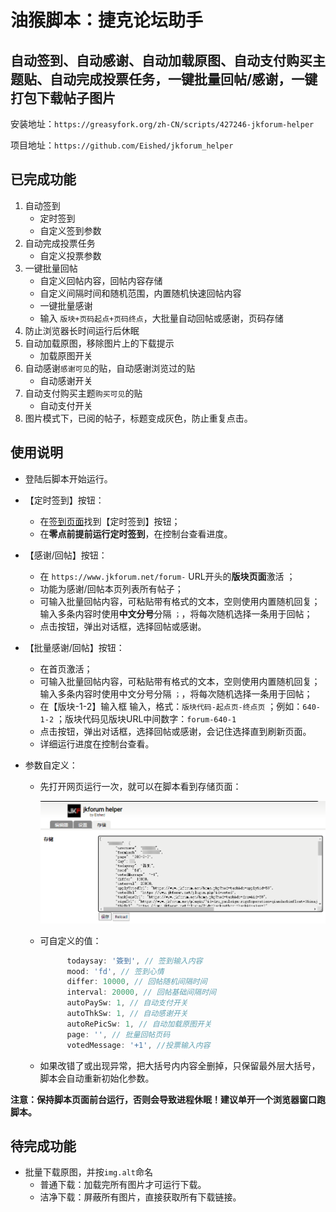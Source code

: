 # 油猴脚本：捷克论坛助手

## 自动签到、自动感谢、自动加载原图、自动支付购买主题贴、自动完成投票任务，一键批量回帖/感谢，一键打包下载帖子图片

安装地址：`https://greasyfork.org/zh-CN/scripts/427246-jkforum-helper`

项目地址：`https://github.com/Eished/jkforum_helper`

## 已完成功能

1. 自动签到
   - 定时签到
   - 自定义签到参数
2. 自动完成投票任务
   - 自定义投票参数
3. 一键批量回帖
   - 自定义回帖内容，回帖内容存储
   - 自定义间隔时间和随机范围，内置随机快速回帖内容
   - 一键批量感谢
   - 输入 `版块+页码起点+页码终点`，大批量自动回帖或感谢，页码存储
4. 防止浏览器长时间运行后休眠
5. 自动加载原图，移除图片上的下载提示
   - 加载原图开关
6. 自动感谢`感谢可见`的贴，自动感谢浏览过的贴
   - 自动感谢开关
7. 自动支付购买主题`购买可见`的贴
   - 自动支付开关
8. 图片模式下，已阅的帖子，标题变成灰色，防止重复点击。

## 使用说明

- 登陆后脚本开始运行。
  
- 【定时签到】按钮：
  
  - 在[签到页面](https://www.jkforum.net/plugin/?id=dsu_paulsign:sign)找到【定时签到】按钮；
  - 在**零点前提前运行定时签到**，在控制台查看进度。
  
- 【感谢/回帖】按钮：
  - 在 `https://www.jkforum.net/forum-` URL开头的**版块页面**激活 ；
  - 功能为感谢/回帖本页列表所有帖子；
  - 可输入批量回帖内容，可粘贴带有格式的文本，空则使用内置随机回复；输入多条内容时使用**中文分号**分隔 `；`，将每次随机选择一条用于回帖；
  - 点击按钮，弹出对话框，选择回帖或感谢。

- 【批量感谢/回帖】按钮：
   - 在首页激活；
   - 可输入批量回帖内容，可粘贴带有格式的文本，空则使用内置随机回复；输入多条内容时使用中文分号分隔 `；`，将每次随机选择一条用于回帖；
   - 在【版块-1-2】输入框 输入，格式：`版块代码-起点页-终点页` ；例如：`640-1-2` ；版块代码见版块URL中间数字：`forum-640-1`
   - 点击按钮，弹出对话框，选择回帖或感谢，会记住选择直到刷新页面。
   - 详细运行进度在控制台查看。
   
- 参数自定义：

  - 先打开网页运行一次，就可以在脚本看到存储页面：

    ![image-20210611163109214](readme.assets/image-20210611163109214.png)

  - 可自定义的值：

    ```javascript
          todaysay: '簽到', // 签到输入内容
          mood: 'fd', // 签到心情
          differ: 10000, // 回帖随机间隔时间
          interval: 20000, // 回帖基础间隔时间
          autoPaySw: 1, // 自动支付开关
          autoThkSw: 1, // 自动感谢开关
          autoRePicSw: 1, // 自动加载原图开关
          page: '', // 批量回帖页码
          votedMessage: '+1', //投票输入内容
    ```

  - 如果改错了或出现异常，把大括号内内容全删掉，只保留最外层大括号，脚本会自动重新初始化参数。

**注意：保持脚本页面前台运行，否则会导致进程休眠！建议单开一个浏览器窗口跑脚本。**

## 待完成功能

- 批量下载原图，并按`img.alt`命名
  - 普通下载：加载完所有图片才可运行下载。
  - 洁净下载：屏蔽所有图片，直接获取所有下载链接。